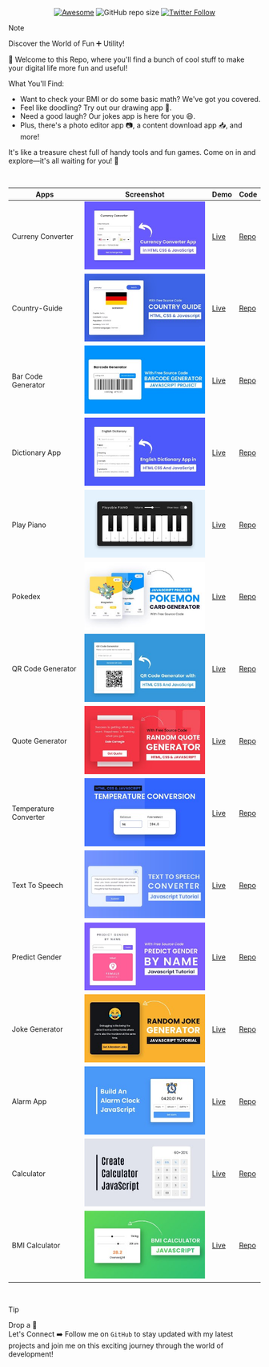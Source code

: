 <div align="center">

[![Awesome](https://awesome.re/badge.svg)](https://awesome.re)
![GitHub repo size](https://img.shields.io/github/repo-size/Pranav-Jadhav09/Utility)
[![Twitter Follow](https://img.shields.io/twitter/follow/Pranav_Jadhav09?style=social)](https://twitter.com/Pranav_Jadhav09)

</div>

> [!NOTE]  
> Discover the World of Fun ➕ Utility!

🎉 Welcome to this Repo, where you'll find a bunch of cool stuff to make your digital life more fun and useful!

What You'll Find:

- Want to check your BMI or do some basic math? We've got you covered.
- Feel like doodling? Try out our drawing app 🎨.
- Need a good laugh? Our jokes app is here for you 😄.
- Plus, there's a photo editor app 📷, a content download app 📥, and more!

It's like a treasure chest full of handy tools and fun games. Come on in and explore—it's all waiting for you! 🚀

<br />

<div align="center">

| Apps                  | Screenshot                                   | Demo                                                        | Code                             |
| --------------------- | -------------------------------------------- | ----------------------------------------------------------- | -------------------------------- |
| Curreny Converter     | ![thumbnail](./assets/currencyconverter.jpg) | [Live](https://currency-converter-jrpranav.onrender.com)    | [Repo](./Currency-Converter/)    |
| Country-Guide         | ![thumbnail](./assets/countryguide.jpg)      | [Live](https://country-guide-jrpranav.onrender.com/)        | [Repo](./Country-Guide/)         |
| Bar Code Generator    | ![thumbnail](./assets/barcodegen.jpg)        | [Live](https://barcode-generator-jrpranav.onrender.com)     | [Repo](./Bar-code-generator/)    |
| Dictionary App        | ![thumbnail](./assets/dictionary.jpg)        | [Live](https://dictionary-app-jrpranav.onrender.com)        | [Repo](./Dictonary-App/)         |
| Play Piano            | ![thumbnail](./assets/piano.jpg)             | [Live](https://play-piano-jrpranav.onrender.com)            | [Repo](./Play-Piano/)            |
| Pokedex               | ![thumbnail](./assets/pokedex.jpg)           | [Live](https://poke-dex-jrpranav.onrender.com)              | [Repo](./Pokedex/)               |
| QR Code Generator     | ![thumbnail](./assets/qrcodegen.jpg)         | [Live](https://qr-code-gen-jrpranav.onrender.com)           | [Repo](./QR-Code-Generator/)     |
| Quote Generator       | ![thumbnail](./assets/quotegen.jpg)          | [Live](https://quote-generator-jrpranav.onrender.com)       | [Repo](./Quote-Generator/)       |
| Temperature Converter | ![thumbnail](./assets/tempconverter.jpg)     | [Live](https://temperature-converter-jrpranav.onrender.com) | [Repo](./Temperature-Converter/) |
| Text To Speech        | ![thumbnail](./assets/textspeech.jpg)        | [Live](https://text-to-speech-jrpranav.onrender.com)        | [Repo](./Text-To-Speech/)        |
| Predict Gender        | ![thumbnail](./assets/predict.jpg)           | [Live](https://predict-gender-jrpranav.onrender.com)        | [Repo](./Predict-Gender/)        |
| Joke Generator        | ![thumbnail](./assets/jokegen.jpg)           | [Live](https://joke-generator-hts2.onrender.com/)           | [Repo](./Joke-Generator/)        |
| Alarm App             | ![thumbnail](./assets/alarm.jpg)             | [Live](https://alarm-app-jrpranav.onrender.com/)            | [Repo](./Alarm-App/)             |
| Calculator            | ![thumbnail](./assets/calc.jpg)              | [Live](https://calculator-app-jrpranav.onrender.com)        | [Repo](./Calculator/)            |
| BMI Calculator        | ![thumbnail](./assets/bmi.jpg)               | [Live](https://bmi-calculator-jrpranav.onrender.com/)       | [Repo](./BMI-Calculator/)        |

</div>

<br />

> [!TIP]
> Drop a 🌟 <br />
> Let's Connect ➡️ Follow me on `GitHub` to stay updated with my latest projects and join me on this exciting journey through the world of development!
